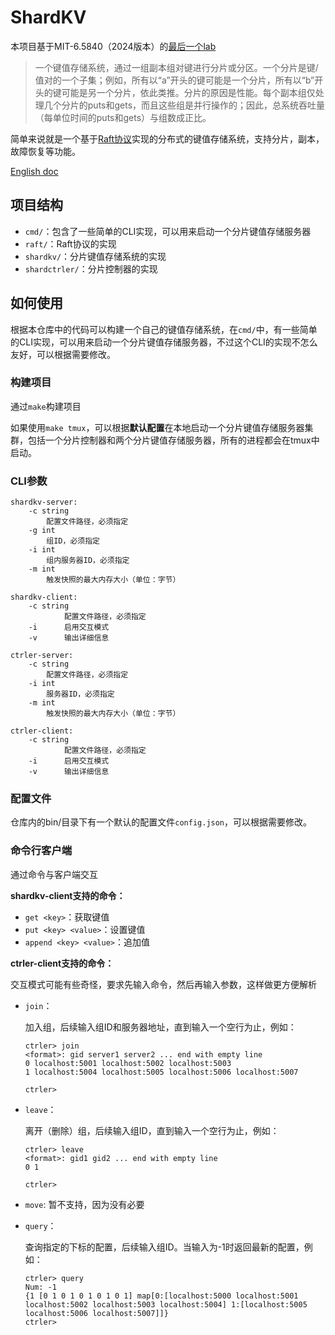 # ShardKV

本项目基于MIT-6.5840（2024版本）的[最后一个lab](https://pdos.csail.mit.edu/6.824/labs/lab-shard.html)

> 一个键值存储系统，通过一组副本组对键进行分片或分区。一个分片是键/值对的一个子集；例如，所有以“a”开头的键可能是一个分片，所有以“b”开头的键可能是另一个分片，依此类推。分片的原因是性能。每个副本组仅处理几个分片的puts和gets，而且这些组是并行操作的；因此，总系统吞吐量（每单位时间的puts和gets）与组数成正比。

简单来说就是一个基于[Raft协议](https://raft.github.io/)实现的分布式的键值存储系统，支持分片，副本，故障恢复等功能。

[English doc](README.md)

## 项目结构

- `cmd/`：包含了一些简单的CLI实现，可以用来启动一个分片键值存储服务器
- `raft/`：Raft协议的实现
- `shardkv/`：分片键值存储系统的实现
- `shardctrler/`：分片控制器的实现

## 如何使用

根据本仓库中的代码可以构建一个自己的键值存储系统，在`cmd/`中，有一些简单的CLI实现，可以用来启动一个分片键值存储服务器，不过这个CLI的实现不怎么友好，可以根据需要修改。

### 构建项目

通过`make`构建项目

如果使用`make tmux`，可以根据**默认配置**在本地启动一个分片键值存储服务器集群，包括一个分片控制器和两个分片键值存储服务器，所有的进程都会在tmux中启动。

### CLI参数

```
shardkv-server:
    -c string
        配置文件路径，必须指定
    -g int
        组ID，必须指定
    -i int
        组内服务器ID，必须指定
    -m int
        触发快照的最大内存大小（单位：字节）

shardkv-client:
    -c string
            配置文件路径，必须指定
    -i      启用交互模式
    -v      输出详细信息

ctrler-server:
    -c string
        配置文件路径，必须指定
    -i int
        服务器ID，必须指定
    -m int
        触发快照的最大内存大小（单位：字节）

ctrler-client:
    -c string
            配置文件路径，必须指定
    -i      启用交互模式
    -v      输出详细信息
```

### 配置文件

仓库内的bin/目录下有一个默认的配置文件`config.json`，可以根据需要修改。

### 命令行客户端

通过命令与客户端交互

**shardkv-client支持的命令：**

- `get <key>`：获取键值
- `put <key> <value>`：设置键值
- `append <key> <value>`：追加值

**ctrler-client支持的命令：**

交互模式可能有些奇怪，要求先输入命令，然后再输入参数，这样做更方便解析

- `join`：

    加入组，后续输入组ID和服务器地址，直到输入一个空行为止，例如：
    ```
    ctrler> join
    <format>: gid server1 server2 ... end with empty line
    0 localhost:5001 localhost:5002 localhost:5003
    1 localhost:5004 localhost:5005 localhost:5006 localhost:5007

    ctrler>
    ```

- `leave`：

    离开（删除）组，后续输入组ID，直到输入一个空行为止，例如：
    ```
    ctrler> leave
    <format>: gid1 gid2 ... end with empty line
    0 1

    ctrler>
    ```
- `move`: 暂不支持，因为没有必要

- `query`：

    查询指定的下标的配置，后续输入组ID。当输入为-1时返回最新的配置，例如：
    ```
    ctrler> query
    Num: -1
    {1 [0 1 0 1 0 1 0 1 0 1] map[0:[localhost:5000 localhost:5001 localhost:5002 localhost:5003 localhost:5004] 1:[localhost:5005 localhost:5006 localhost:5007]]}
    ctrler>
    ```